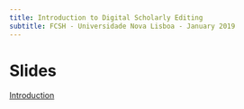 ```yaml
---
title: Introduction to Digital Scholarly Editing
subtitle: FCSH - Universidade Nova Lisboa - January 2019
---
```


# Slides

[Introduction](www.gustavofernandezriva.com/slides/DSE_Intro.pdf)